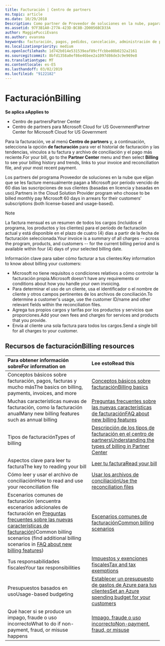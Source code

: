 ```yaml
---
title: Facturación | Centro de partners
ms.topic: article
ms.date: 10/29/2018
Description: Como partner de Proveedor de soluciones en la nube, pagarás a Microsoft por período vencido de 60 días las suscripciones basadas en licencia y basadas en uso de tus clientes.
ms.assetid: 97F3B1A0-277A-423D-BC8B-2D0056BCD33A
author: MaggiePucciEvans
ms.author: evansma
keywords: facturación, pagos, pedidos, cancelación, administración de pedidos, impago, fraude, uso incorrecto, impuestos, exenciones de impuestos, archivos de conciliación, archivo de conciliación
ms.localizationpriority: medium
ms.openlocfilehash: 1d742b014e531539eaf89cffcbbe08b0232a2161
ms.sourcegitcommit: 8bfd1358a0ef86e46bee2a1097d86de3c9e969e8
ms.translationtype: MT
ms.contentlocale: es-ES
ms.lasthandoff: 03/02/2019
ms.locfileid: "9122182"
---
```

# <a name="billing"></a><span data-ttu-id="47019-104">Facturación</span><span class="sxs-lookup"><span data-stu-id="47019-104">Billing</span></span>

**<span data-ttu-id="47019-105">Se aplica a</span><span class="sxs-lookup"><span data-stu-id="47019-105">Applies to</span></span>**

-  <span data-ttu-id="47019-106">Centro de partners</span><span class="sxs-lookup"><span data-stu-id="47019-106">Partner Center</span></span>
-  <span data-ttu-id="47019-107">Centro de partners para Microsoft Cloud for US Government</span><span class="sxs-lookup"><span data-stu-id="47019-107">Partner Center for Microsoft Cloud for US Government</span></span>
 
 
<span data-ttu-id="47019-108">Para la facturación, ve al menú **Centro de partners** y, a continuación, selecciona la opción **de facturación** para ver el historial de facturación y las tendencias, vínculos a tu factura y archivo de conciliación y el pago más reciente.</span><span class="sxs-lookup"><span data-stu-id="47019-108">For your bill, go to the **Partner Center** menu and then select **Billing** to see your billing history and trends, links to your invoice and reconciliation file, and your most recent payment.</span></span>

<span data-ttu-id="47019-109">Los partners del programa Proveedor de soluciones en la nube que elijan que se les facture mensualmente pagan a Microsoft por período vencido de 60 días las suscripciones de sus clientes (basadas en licencia y basadas en uso).</span><span class="sxs-lookup"><span data-stu-id="47019-109">Partners in the Cloud Solution Provider program who choose to be billed monthly pay Microsoft 60 days in arrears for their customers' subscriptions (both license-based and usage-based).</span></span>

> [!NOTE]  
> <span data-ttu-id="47019-110">La factura mensual es un resumen de todos los cargos (incluidos el programa, los productos y los clientes) para el período de facturación actual y está disponible en el plazo de cuatro (4) días a partir de la fecha de facturación seleccionada.</span><span class="sxs-lookup"><span data-stu-id="47019-110">Your invoice is a summary of all charges -- across the program, products, and customers -- for the current billing period and is available within four (4) days of your selected billing date.</span></span>

<span data-ttu-id="47019-111">Información clave para saber cómo facturar a tus clientes:</span><span class="sxs-lookup"><span data-stu-id="47019-111">Key information to know about billing your customers:</span></span>

-   <span data-ttu-id="47019-112">Microsoft no tiene requisitos o condiciones relativos a cómo controlar la facturación propia.</span><span class="sxs-lookup"><span data-stu-id="47019-112">Microsoft doesn't have any requirements or conditions about how you handle your own invoicing.</span></span>
-   <span data-ttu-id="47019-113">Para determinar el uso de un cliente, usa el identificador o el nombre de cliente y otros campos pertinentes de los archivos de conciliación.</span><span class="sxs-lookup"><span data-stu-id="47019-113">To determine a customer's usage, use the customer ID/name and other relevant fields within the reconciliation files.</span></span>
-   <span data-ttu-id="47019-114">Agrega tus propios cargos y tarifas por los productos y servicios que proporciones.</span><span class="sxs-lookup"><span data-stu-id="47019-114">Add your own fees and charges for services and products that you provide.</span></span>
-   <span data-ttu-id="47019-115">Envía al cliente una sola factura para todos los cargos.</span><span class="sxs-lookup"><span data-stu-id="47019-115">Send a single bill for all charges to your customer.</span></span>

## <a name="billing-resources"></a><span data-ttu-id="47019-116">Recursos de facturación</span><span class="sxs-lookup"><span data-stu-id="47019-116">Billing resources</span></span>
|**<span data-ttu-id="47019-117">Para obtener información sobre</span><span class="sxs-lookup"><span data-stu-id="47019-117">For information on</span></span>**   |**<span data-ttu-id="47019-118">Lee esto</span><span class="sxs-lookup"><span data-stu-id="47019-118">Read this</span></span>**    |
|:-----------------------------|:-----------------|
|<span data-ttu-id="47019-119">Conceptos básicos sobre facturación, pagos, facturas y mucho más</span><span class="sxs-lookup"><span data-stu-id="47019-119">The basics on billing, payments, invoices, and  more</span></span>   |[<span data-ttu-id="47019-120">Conceptos básicos sobre facturación</span><span class="sxs-lookup"><span data-stu-id="47019-120">Billing basics</span></span>](billing-basics.md)
|<span data-ttu-id="47019-121">Muchas características nuevas de facturación, como la facturación anual</span><span class="sxs-lookup"><span data-stu-id="47019-121">Many new billing features such as annual billing</span></span>   |[<span data-ttu-id="47019-122">Preguntas frecuentes sobre las nuevas características de facturación</span><span class="sxs-lookup"><span data-stu-id="47019-122">FAQ about new billing features</span></span>](faq-about-new-billing-features.md)|
|<span data-ttu-id="47019-123">Tipos de facturación</span><span class="sxs-lookup"><span data-stu-id="47019-123">Types of billing</span></span>   |[<span data-ttu-id="47019-124">Descripción de los tipos de facturación en el centro de partners</span><span class="sxs-lookup"><span data-stu-id="47019-124">Understanding the types of billing in Partner Center</span></span>](billing-different-types.md)   |
|<span data-ttu-id="47019-125">Aspectos clave para leer tu factura</span><span class="sxs-lookup"><span data-stu-id="47019-125">The key to reading your bill</span></span>   |[<span data-ttu-id="47019-126">Leer tu factura</span><span class="sxs-lookup"><span data-stu-id="47019-126">Read your bill</span></span>](read-your-bill.md)   |
|<span data-ttu-id="47019-127">Cómo leer y usar el archivo de conciliación</span><span class="sxs-lookup"><span data-stu-id="47019-127">How to read and use your reconciliation file</span></span>   |[<span data-ttu-id="47019-128">Usar los archivos de conciliación</span><span class="sxs-lookup"><span data-stu-id="47019-128">Use the reconciliation files</span></span>](use-the-reconciliation-files.md)|
|<span data-ttu-id="47019-129">Escenarios comunes de facturación (encuentra escenarios adicionales de facturación en [Preguntas frecuentes sobre las nuevas características de facturación](faq-about-new-billing-features.md))</span><span class="sxs-lookup"><span data-stu-id="47019-129">Common billing scenarios (find additional billing scenarios in [FAQ about new billing features](faq-about-new-billing-features.md))</span></span>|[<span data-ttu-id="47019-130">Escenarios comunes de facturación</span><span class="sxs-lookup"><span data-stu-id="47019-130">Common billing scenarios</span></span>](common-billing-scenarios.md)|
|<span data-ttu-id="47019-131">Tus responsabilidades fiscales</span><span class="sxs-lookup"><span data-stu-id="47019-131">Your tax responsibilities</span></span>   | [<span data-ttu-id="47019-132">Impuestos y exenciones fiscales</span><span class="sxs-lookup"><span data-stu-id="47019-132">Tax and tax exemptions</span></span>](tax-and-tax-exemptions.md)|
|<span data-ttu-id="47019-133">Presupuestos basados en uso</span><span class="sxs-lookup"><span data-stu-id="47019-133">Usage-based budgeting</span></span>    |[<span data-ttu-id="47019-134">Establecer un presupuesto de gastos de Azure para tus clientes</span><span class="sxs-lookup"><span data-stu-id="47019-134">Set an Azure spending budget for your customers</span></span>](set-an-azure-spending-budget-for-your-customers.md)|
|<span data-ttu-id="47019-135">Qué hacer si se produce un impago, fraude o uso incorrecto</span><span class="sxs-lookup"><span data-stu-id="47019-135">What to do if non-payment, fraud, or misuse happens</span></span>   |[<span data-ttu-id="47019-136">Impago, fraude o uso incorrecto</span><span class="sxs-lookup"><span data-stu-id="47019-136">Non-payment, fraud, or misuse</span></span>](non-payment--fraud--or-misuse.md)|




















